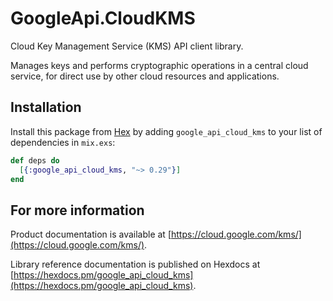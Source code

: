 # GoogleApi.CloudKMS

Cloud Key Management Service (KMS) API client library.

Manages keys and performs cryptographic operations in a central cloud service, for direct use by other cloud resources and applications. 

## Installation

Install this package from [Hex](https://hex.pm) by adding
`google_api_cloud_kms` to your list of dependencies in `mix.exs`:

```elixir
def deps do
  [{:google_api_cloud_kms, "~> 0.29"}]
end
```

## For more information

Product documentation is available at [https://cloud.google.com/kms/](https://cloud.google.com/kms/).

Library reference documentation is published on Hexdocs at
[https://hexdocs.pm/google_api_cloud_kms](https://hexdocs.pm/google_api_cloud_kms).
